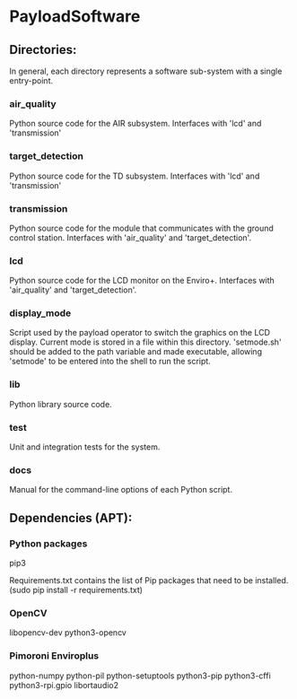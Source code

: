 # PayloadSoftware

## Directories:
In general, each directory represents a software sub-system with a single entry-point.

### air_quality
Python source code for the AIR subsystem. Interfaces with 'lcd' and 'transmission'

### target_detection
Python source code for the TD subsystem. Interfaces with 'lcd' and 'transmission'

### transmission
Python source code for the module that communicates with the ground control station. Interfaces with 'air_quality' and 'target_detection'.

### lcd
Python source code for the LCD monitor on the Enviro+. Interfaces with 'air_quality' and 'target_detection'.

### display_mode
Script used by the payload operator to switch the graphics on the LCD display. Current mode is stored in a file within this directory. 'setmode.sh' should be added to the path variable and made executable, allowing 'setmode' to be entered into the shell to run the script.

### lib
Python library source code.

### test
Unit and integration tests for the system.

### docs
Manual for the command-line options of each Python script.





## Dependencies (APT):
### Python packages
pip3

Requirements.txt contains the list of Pip packages that need to be installed. (sudo pip install -r requirements.txt)
### OpenCV
libopencv-dev
python3-opencv
### Pimoroni Enviroplus
python-numpy python-pil python-setuptools
python3-pip python3-cffi python3-rpi.gpio
libortaudio2
